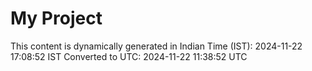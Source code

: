 # My Project

This content is dynamically generated in Indian Time (IST): 2024-11-22 17:08:52 IST
Converted to UTC: 2024-11-22 11:38:52 UTC
